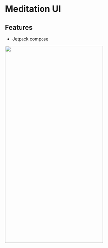 # Meditation UI

## Features
- Jetpack compose

<img src="https://user-images.githubusercontent.com/37804253/156525073-f361592d-b0a5-40a2-8072-665a23f333b2.jpg" width=320 height=640 />
